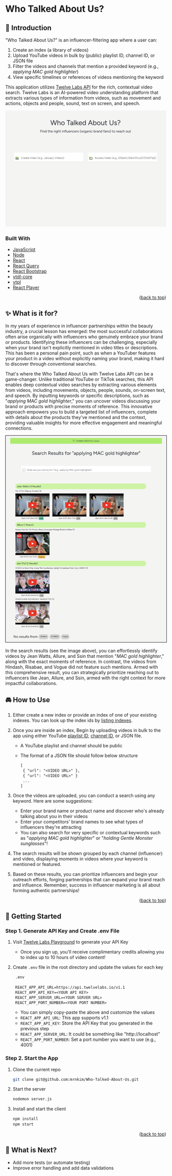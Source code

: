 <a id="readme-top"></a>

# Who Talked About Us?

## 👋 Introduction

"Who Talked About Us?" is an influencer-filtering app where a user can:

1. Create an index (a library of videos)
2. Upload YouTube videos in bulk by (public) playlist ID, channel ID, or JSON file
3. Filter the videos and channels that mention a provided keyword (e.g., _applying MAC gold highlighter_)
4. View specific timelines or references of videos mentioning the keyword

This application utilizes [Twelve Labs API](https://docs.twelvelabs.io/docs) for the rich, contextual video search. Twelve Labs is an AI-powered video understanding platform that extracts various types of information from videos, such as movement and actions, objects and people, sound, text on screen, and speech.

  <img src="public/frontPage.png" alt="frontPage screenshot" />

### Built With

- [JavaScript](https://developer.mozilla.org/en-US/docs/Web/JavaScript)
- [Node](https://nodejs.org/en)
- [React](https://react.dev/)
- [React Query](https://tanstack.com/query/latest)
- [React Bootstrap](https://react-bootstrap.netlify.app/)
- [ytdl-core](https://www.npmjs.com/package/ytdl-core)
- [ytpl](https://www.npmjs.com/package/ytpl)
- [React Player](https://www.npmjs.com/package/react-player)

<p align="right">(<a href="#readme-top">back to top</a>)</p>

## ✨ What is it for?

In my years of experience in influencer partnerships within the beauty industry, a crucial lesson has emerged: the most successful collaborations often arise organically with influencers who genuinely embrace your brand or products. Identifying these influencers can be challenging, especially when your brand isn't explicitly mentioned in video titles or descriptions. This has been a personal pain point, such as when a YouTuber features your product in a video without explicitly naming your brand, making it hard to discover through conventional searches.

That's where the Who Talked About Us with Twelve Labs API can be a game-changer. Unlike traditional YouTube or TikTok searches, this API enables deep contextual video searches by extracting various elements from videos, including movements, objects, people, sounds, on-screen text, and speech. By inputting keywords or specific descriptions, such as "_applying MAC gold highlighter_," you can uncover videos discussing your brand or products with precise moments of reference. This innovative approach empowers you to build a targeted list of influencers, complete with details about the products they've mentioned and the context, providing valuable insights for more effective engagement and meaningful connections.

<img src="public/searchResult.png" alt="search result screenshot" style="border: 1px solid black;" />

In the search results (see the image above), you can effortlessly identify videos by Jean Watts, Allure, and Ssin that mention "_MAC gold highlighter_," along with the exact moments of reference. In contrast, the videos from Hindash, Risabae, and Vogue did not feature such mentions. Armed with this comprehensive result, you can strategically prioritize reaching out to influencers like Jean, Allure, and Ssin, armed with the right context for more impactful collaborations.

## 🚘 How to Use

1. Either create a new index or provide an index of one of your existing indexes. You can look up the index ids by [listing indexes](https://docs.twelvelabs.io/v1.2/reference/list-indexes).

2. Once you are inside an index, Begin by uploading videos in bulk to the app using either YouTube [playlist ID](https://www.sociablekit.com/find-youtube-playlist-id/#:~:text=Go%20to%20your%20target%20YouTube,playlist%20ID%20is%20PLFs4vir_WsTwEd%2DnJgVJCZPNL3HALHHpF), [channel ID](https://mixedanalytics.com/blog/find-a-youtube-channel-id/), or JSON file.

   - A YouTube playlist and channel should be public
   - The format of a JSON file should follow below structure

     ```
     [
      { "url": "<VIDEO URL>" },
      { "url": "<VIDEO URL>" }
      ...
     ]
     ```

3. Once the videos are uploaded, you can conduct a search using any keyword. Here are some suggestions:

   - Enter your brand name or product name and discover who's already talking about you in their videos
   - Enter your competitors' brand names to see what types of influencers they're attracting
   - You can also search for very specific or contextual keywords such as "_applying MAC gold highlighter_" or "_holding Gentle Monster sunglasses_"!

4. The search results will be shown grouped by each channel (influencer) and video, displaying moments in videos where your keyword is mentioned or featured.

5. Based on these results, you can prioritize influencers and begin your outreach efforts, forging partnerships that can expand your brand reach and influence. Remember, success in influencer marketing is all about forming authentic partnerships!

<p align="right">(<a href="#readme-top">back to top</a>)</p>

## 🔑 Getting Started

### Step 1. Generate API Key and Create .env File

1. Visit [Twelve Labs Playground](https://playground.twelvelabs.io/) to generate your API Key
   - Once you sign up, you'll receive complimentary credits allowing you to index up to 10 hours of video content!
2. Create `.env` file in the root directory and update the values for each key

   ```
    .env

    REACT_APP_API_URL=https://api.twelvelabs.io/v1.1
    REACT_APP_API_KEY=<YOUR API KEY>
    REACT_APP_SERVER_URL=<YOUR SERVER URL>
    REACT_APP_PORT_NUMBER=<YOUR PORT NUMBER>

   ```

   - You can simply copy-paste the above and customize the values
   - `REACT_APP_API_URL`: This app supports v1.1
   - `REACT_APP_API_KEY`: Store the API Key that you generated in the previous step
   - `REACT_APP_SERVER_URL`: It could be something like "http://localhost"
   - `REACT_APP_PORT_NUMBER`: Set a port number you want to use (e.g., 4001)

### Step 2. Start the App

1. Clone the current repo
   ```sh
   git clone git@github.com:mrnkim/Who-Talked-About-Us.git
   ```
2. Start the server

   ```sh
   nodemon server.js
   ```

3. Install and start the client

   ```sh
   npm install
   npm start
   ```

<p align="right">(<a href="#readme-top">back to top</a>)</p>

## 🎯 What is Next?

- Add more tests (or automate testing)
- Improve error handling and add data validations


